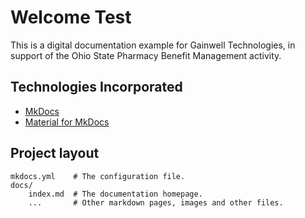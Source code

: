 # Welcome Test

This is a digital documentation example for Gainwell Technologies, in support of the Ohio State Pharmacy Benefit Management activity.

## Technologies Incorporated

* [MkDocs](https://www.mkdocs.org/)
* [Material for MkDocs](https://squidfunk.github.io/mkdocs-material/)

## Project layout

    mkdocs.yml    # The configuration file.
    docs/
        index.md  # The documentation homepage.
        ...       # Other markdown pages, images and other files.
